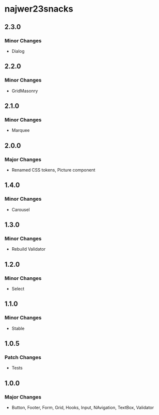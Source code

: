 # najwer23snacks

## 2.3.0

### Minor Changes

- Dialog

## 2.2.0

### Minor Changes

- GridMasonry

## 2.1.0

### Minor Changes

- Marquee

## 2.0.0

### Major Changes

- Renamed CSS tokens, Picture component

## 1.4.0

### Minor Changes

- Carousel

## 1.3.0

### Minor Changes

- Rebuild Validator

## 1.2.0

### Minor Changes

- Select

## 1.1.0

### Minor Changes

- Stable

## 1.0.5

### Patch Changes

- Tests

## 1.0.0

### Major Changes

- Button, Footer, Form, Grid, Hooks, Input, NAvigation, TextBox, Validator
